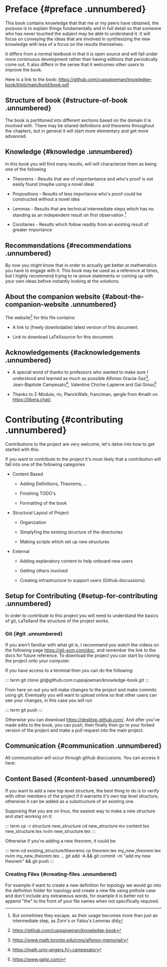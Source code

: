 # Preface {#preface .unnumbered}

This book contains knowledge that that me or my peers have obtained, the
purpose is to explain things fundamentally and in full detail so that
someone who has never touched the subject may be able to understand it.
It will focus on conveying the ideas that are involved in synthesizing
the new knowledge with less of a focus on the results themselves.

It differs from a normal textbook in that it is open source and will
fall under more continuous development rather than having editions that
periodically come out. It also differs in the sense that it welcomes
other users to improve the book.

Here is a link to the book:
<https://github.com/cuppajoeman/knowledge-book/blob/main/build/book.pdf>

## Structure of book {#structure-of-book .unnumbered}

The book is partitioned into different sections based on the domain it
is involved with. There may be shared definitions and theorems
throughout the chapters, but in general it will start more elementary
and get more advanced.

## Knowledge {#knowledge .unnumbered}

In this book you will find many results, will will characterize them as
being one of the following

-   Theorems - Results that are of importantance and who's proof is not
    easily found (maybe using a novel idea)

-   Propositions - Results of less importance who's proof could be
    constructed without a novel idea

-   Lemmas - Results that are technical intermediate steps which has no
    standing as an independent result on first observation [^1]

-   Corollaries - Results which follow readily from an existing result
    of greater importance

## Recommendations {#recommendations .unnumbered}

By now you might know that in order to actually get better at
mathematics you have to engage with it. This book may be used as a
reference at times, but I highly recommend trying to re-prove statements
or coming up with your own ideas before instantly looking at the
solutions.

## About the companion website {#about-the-companion-website .unnumbered}

The website[^2] for this file contains:

-   A link to (freely downlodable) latest version of this document.

-   Link to download LaTeXsource for this document.

## Acknowledgements {#acknowledgements .unnumbered}

-   A special word of thanks to professors who wanted to make sure I
    understood and learned as much as possible Alfonso Gracia-Saz[^3],
    Jean-Baptiste Campesato[^4], Valentine Chiche-Lapierre and Gal
    Gross[^5]

-   Thanks to Z-Module, riv, PlanckWalk, franciman, qergle from #math on
    <https://libera.chat/>.

# Contributing {#contributing .unnumbered}

Contributions to the project are very welcome, let's delve into how to
get started with this.

If you want to contribute to the project it's most likely that a
contribution will fall into one of the following categories

-   Content Based

    -   Adding Definitions, Theorems, ...

    -   Finishing TODO's

    -   Formatting of the book

-   Structural Layout of Project

    -   Organization

    -   Simplyfing the existing structure of the directories

    -   Making scripts which set up new structures

-   External

    -   Adding explanatory content to help onboard new users

    -   Getting others involved

    -   Creating infrastructure to support users (Github discussions)

## Setup for Contributing {#setup-for-contributing .unnumbered}

In order to contribute to this project you will need to understand the
basics of git, LaTeXand the structure of the project works.

### Git {#git .unnumbered}

If you aren't familiar with what git is, I recommend you watch the
videos on the following page <https://git-scm.com/doc>, and remember the
link to the docs for future reference. To download the project you can
start by cloning the project onto your computer.

If you have access to a terminal then you can do the following:

::: term
git clone git\@github.com:cuppajoeman/knowledge-book.git
:::

From here on out you will make changes to the project and make commits
using git. Eventually you will want to upload online so that other users
can see your changes, in this case you will run

::: term
git push
:::

Otherwise you can download <https://desktop.github.com/>. And after
you've made edits to the book, you can push, then finally then go to
your forked version of the project and make a pull request into the main
project.

## Communication {#communication .unnumbered}

All communication will occur through github disccusions. You can access
it here:

## Content Based {#content-based .unnumbered}

If you want to add a new top level structure, the best thing to do is to
verify with other members of the project if it warrants it's own top
level structure, otherwise it can be added as a substructure of an
existing one.

Supposing that you are on linux, the easiest way to make a new structure
and start working on it:

::: term
cp -r structure new_structure cd new_structure mv content.tex
new_structure.tex nvim new_structure.tex
:::

Otherwise if you're adding a new theorem, it could be:

::: term
cd existing_structure/theorems cp theorem.tex my_new_theorem.tex nvim
my_new_theorem.tex \... git add -A && git commit -m \"add my new
theorem\" && git push
:::

### Creating Files {#creating-files .unnumbered}

For example if want to create a new definition for topology we would go
into the definition folder for topology and create a new file using
pothole case and don't include any extraneous words, for example it is
better not to append "the\" to the front of your file names when not
specifically required.

[^1]: But sometimes they escape, as their usage becomes more than just
    an intermediate step, as Zorn's or Fatou's Lemmas did

[^2]: <https://github.com/cuppajoeman/knowledge-book>

[^3]: <https://www.math.toronto.edu/cms/alfonso-memorial/>

[^4]: <https://math.univ-angers.fr/~campesato/>

[^5]: <https://www.galgr.com/>
